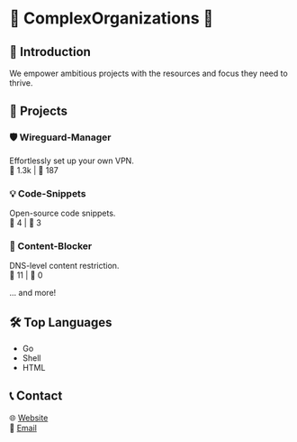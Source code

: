 # 🌟 ComplexOrganizations 🌟

## 📌 Introduction
We empower ambitious projects with the resources and focus they need to thrive.

## 🚀 Projects

### 🛡️ Wireguard-Manager
Effortlessly set up your own VPN.  
🌟 1.3k | 🍴 187

### 💡 Code-Snippets
Open-source code snippets.  
🌟 4 | 🍴 3

### 🛑 Content-Blocker
DNS-level content restriction.  
🌟 11 | 🍴 0

... and more!

## 🛠️ Top Languages
- Go
- Shell
- HTML

## 📞 Contact
🌐 [Website](https://www.complexorganizations.com)  
📧 [Email](mailto:support@complexorganizations.com)
